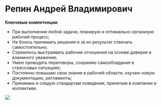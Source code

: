 # Репин Андрей Владимирович

**Ключевые компетенции**

-	При выполнении любой задачи, планирую и оптимально организую рабочий процесс;
-	Не боюсь принимать решения и за их результат отвечать самостоятельно;
-	Стремлюсь выстраивать рабочие отношения на основе доверия и взаимного уважения;
-	Умею проводить переговоры, сохраняю самообладание в стрессовых ситуациях;
-	Постоянно повышаю свои знания в рабочей области, изучаю новую документацию, регламенты;
-	Принимаю и следую стандартам поведения, принятым в компании и коллективе.

![](../pKHIxUjIqAWCDFxar4j4divQ32OXzS3RCC3AbnH5FJ8PWUzba5zuOn3WPnWVHYjDe2w0GiBmBbRTMuPAK4Txs_GF.jpg)
